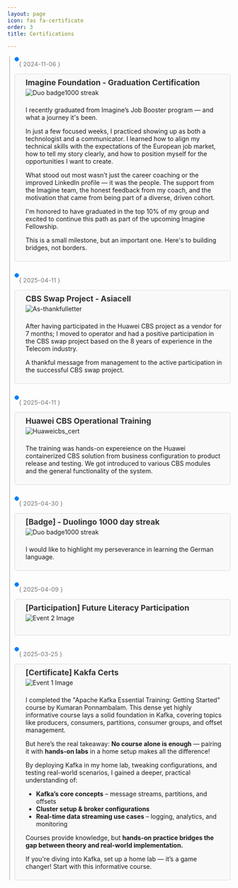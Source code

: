 ```yaml
---
layout: page
icon: fas fa-certificate
order: 3
title: Certifications

---
```


<div class="timeline">
    <div class="timeline-event">
        <div class="timeline-date"> { 2024-11-06 }</div>
        <div class="timeline-dot"> </div>
        <div class="timeline-content">
            <h3><b>Imagine Foundation - Graduation Certification</b></h3>
            <img src="../assets/images/IMAGINE_Graduation Certificate-Noor-Saif-Qasim.png" alt="Duo badge1000 streak">
            <p>I recently graduated from Imagine’s Job Booster program — and what a journey it's been. </p>
            <p>In just a few focused weeks, I practiced showing up as both a technologist and a communicator. I learned how to align my technical skills with the expectations of the European job market, how to tell my story clearly, and how to position myself for the opportunities I want to create. </p>
            <p>What stood out most wasn’t just the career coaching or the improved LinkedIn profile — it was the people. The support from the Imagine team, the honest feedback from my coach, and the motivation that came from being part of a diverse, driven cohort. </p>
            <p>I'm honored to have graduated in the top 10% of my group and excited to continue this path as part of the upcoming Imagine Fellowship. </p> 
            <p>This is a small milestone, but an important one. Here's to building bridges, not borders.</p>
        </div>
    </div>
    <div class="timeline-event">
        <div class="timeline-date">{ 2025-04-11 }</div>
        <div class="timeline-dot"> </div>
        <div class="timeline-content">
            <h3><b>CBS Swap Project - Asiacell</b></h3>
            <img src="../assets/images/As-thankfulNote.png" alt="As-thankfulletter">
            <p>After having participated in the Huawei CBS project as a vendor for 7 months; I moved to operator and had a positive participation in the CBS swap project based on the 8 years of experience in the Telecom industry.</p>
            <p>A thankful message from management to the active participation in the successful CBS swap project.</p>
        </div>
    </div>
    <div class="timeline-event">
        <div class="timeline-date">{ 2025-04-11 }</div>
        <div class="timeline-dot"> </div>
        <div class="timeline-content">
            <h3><b>Huawei CBS Operational Training</b></h3>
            <img src="../assets/images/Huaweicbs_cert.png" alt="Huaweicbs_cert">
            <p>The training was hands-on expereience on the Huawei containerized CBS solution from business configuration to product release and testing. We got introduced to various CBS modules and the general functionality of the system.</p>
        </div>
    </div>
    <div class="timeline-event">
        <div class="timeline-date">{ 2025-04-30 }</div>
        <div class="timeline-dot"></div>
        <div class="timeline-content">
            <h3><b>[Badge] - Duolingo 1000 day streak </b> </h3>
            <img src="../assets/images/duo01.jpg" alt="Duo badge1000 streak">
                <p>I would like to highlight my perseverance in learning the German language.</p>
        </div>
    </div>
    <div class="timeline-event">
        <div class="timeline-date">{ 2025-04-09 }</div>
        <div class="timeline-dot"></div>
        <div class="timeline-content">
            <h3><b>[Participation] Future Literacy Participation</b></h3>
            <img src="../assets/images/01.png" alt="Event 2 Image">
            <p></p>
        </div>
    </div>
   <div class="timeline-event">
    <div class="timeline-dot"> </div>
    <div class="timeline-date">{ 2025-03-25 }</div>
    <div class="timeline-content">
        <h3><b>[Certificate] Kakfa Certs</b></h3>
        <img src="https://media.licdn.com/dms/image/v2/D4E22AQFaQ2F-m5Snjw/feedshare-shrink_1280/B4EZWgZ4AYGwAk-/0/1742152892685?e=1748476800&v=beta&t=dDmcOUbHLs0mCK6k3mXFpbhndXFNJvCGM13B-5hhjZ4" alt="Event 1 Image" />
        <p>I completed the "Apache Kafka Essential Training: Getting Started" course by Kumaran Ponnambalam. This dense yet highly informative course lays a solid foundation in Kafka, covering topics like producers, consumers, partitions, consumer groups, and offset management.</p>
        <p>But here’s the real takeaway: <strong>No course alone is enough</strong> — pairing it with <strong>hands-on labs</strong> in a home setup makes all the difference!</p>
        <p>By deploying Kafka in my home lab, tweaking configurations, and testing real-world scenarios, I gained a deeper, practical understanding of:</p>
        <ul>
        <li><strong>Kafka’s core concepts</strong> – message streams, partitions, and offsets</li>
        <li><strong>Cluster setup & broker configurations</strong></li>
        <li><strong>Real-time data streaming use cases</strong> – logging, analytics, and monitoring</li>
        </ul>
        <p>Courses provide knowledge, but <strong>hands-on practice bridges the gap between theory and real-world implementation.</strong></p>
        <p>If you're diving into Kafka, set up a home lab — it’s a game changer! Start with this informative course.</p>
    </div>
    </div>
  </div>

<style>
/* Ensure timeline is within the main content area */
#main-container {
  overflow-x: auto; /* Prevent horizontal overflow caused by wide timeline on small screens */
}

.timeline {
  position: relative;
  padding-left: 2rem;
  margin-right: 1rem; /* Add some right margin to avoid potential overlap with main content padding */
}

.timeline::before {
  content: '';
  position: absolute;
  top: 0;
  bottom: 0;
  left: 0.75rem;
  width: 2px;
  background-color: var(--hr-border-color, #ccc); /* Fallback if Chirpy variable not available */
}

.timeline-event {
  margin-bottom: 1.5rem;
  position: relative;
}

.timeline-date {
  position: absolute;
  left: 28rem;
  /* width: 12rem; */
  text-align: right;
  padding: 10px;
  color: var(--text-color-secondary, #777); /* Fallback */
  /* font-size: 0.9rem; */
}

.timeline-dot {
  position: absolute;
  top: 0.25rem;
  left: 0.5rem;
  width: 0.75rem;
  height: 0.75rem;
  background-color: var(--accent-color, #007bff); /* Fallback */
  border-radius: 50%;
  border: 1px solid var(--accent-color, #007bff);
  background-clip: padding-box;
}

.timeline-content {
  padding: 0.5rem 1rem;
  border: 1px solid var(--border-color, #ddd); /* Fallback */
  border-radius: 4px;
  background-color: var(--card-bg, #f9f9f9); /* Fallback */
  padding-left: 2rem;
}

.timeline-content img {
  max-width: 100%;
  height: auto;
  margin-bottom: 0.5rem;
}

.timeline-content h3 {
  margin-top: 0;
  color: var(--heading-color, #333); /* Fallback */
  font-size: 1.1rem;
  margin-bottom: 0.25rem;
}

/* Media query for screens smaller than Chirpy's sidebar breakpoint */
@media (max-width: 991px) { /* Chirpy's typical sidebar breakpoint */
  .timeline {
    padding-left: 1rem;
    margin-right: 0; /* Remove right margin on smaller screens */
  }

  .timeline::before {
    left: 0.25rem;
  }

  .timeline-date {
    position: static;
    width: 100%;
    text-align: left;
    margin-bottom: 0.25rem;
    font-size: 0.85rem;
  }

  .timeline-dot {
    left: 0;
    top: 0.1rem;
    width: 0.5rem;
    height: 0.5rem;
  }

  .timeline-content {
    padding-left: 1.5rem;
  }
}

/* Further adjustments for very small screens */
@media (max-width: 480px) {
  .timeline-content {
    padding: 0.25rem 0.5rem;
    padding-left: 1.5rem;
  }

  .timeline-content h3 {
    font-size: 1rem;
    margin-bottom: 0.1rem;
  }
}
</style>